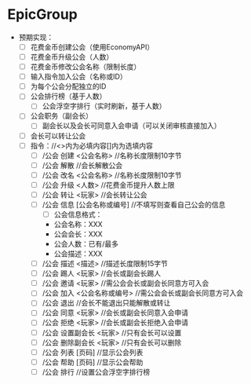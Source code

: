 # EpicGroup


- 预期实现：
  - [ ] 花费金币创建公会（使用EconomyAPI）
  - [ ] 花费金币升级公会（人数）
  - [ ] 花费金币修改公会名称（限制长度）
  - [ ] 输入指令加入公会（名称或ID）
  - [ ] 为每个公会分配独立的ID
  - [ ] 公会排行榜（基于人数）
      - [ ] 公会浮空字排行（实时刷新，基于人数）
  - [ ] 公会职务（副会长）
      - [ ] 副会长以及会长可同意入会申请（可以关闭审核直接加入）
  - [ ] 会长可以转让公会
  - [ ] 指令：//<>内为必填内容[]内为选填内容
      - [ ] /公会 创建 <公会名称> //名称长度限制10字节
      - [ ] /公会 解散 //会长解散公会
      - [ ] /公会 改名 <公会名称> //名称长度限制10字节
      - [ ] /公会 升级 <人数> //花费金币提升人数上限
      - [ ] /公会 转让 <玩家> //会长转让公会
      - [ ] /公会 信息 [公会名称或编号] //不填写则查看自己公会的信息
          - [ ] 公会信息格式：
          - 公会名称：XXX
          - 公会会长：XXX
          - 公会人数：已有/最多
          - 公会描述：XXX
      - [ ] /公会 描述 <描述> //描述长度限制15字节
      - [ ] /公会 踢人 <玩家> //会长或副会长踢人
      - [ ] /公会 邀请 <玩家> //需公会会长或副会长同意方可入会
      - [ ] /公会 加入 <公会名称或编号> //需公会会长或副会长同意方可入会
      - [ ] /公会 退出  //会长不能退出只能解散或转让
      - [ ] /公会 同意 <玩家> //会长或副会长同意入会申请
      - [ ] /公会 拒绝 <玩家> //会长或副会长拒绝入会申请
      - [ ] /公会 设置副会长 <玩家> //只有会长可以设置
      - [ ] /公会 删除副会长 <玩家> //只有会长可以删除
      - [ ] /公会 列表 [页码] //显示公会列表
      - [ ] /公会 帮助 [页码] //显示公会帮助
      - [ ] /公会 排行 //设置公会浮空字排行榜
